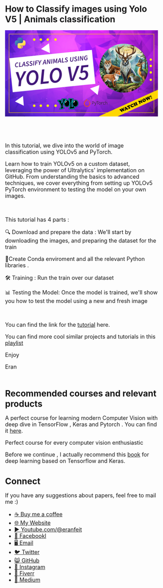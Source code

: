 # How to Classify images using Yolo V5 | Animals classification 

<p align="center">
  <img width="800" src="Yolo-V5-Classify-Animals.png" "image">
</p>

##
<br/><br/> 

<font size= "4" >

In this tutorial, we dive into the world of image classification using YOLOv5 and PyTorch. 

Learn how to train YOLOv5 on a custom dataset, leveraging the power of Ultralytics' implementation on GitHub. From understanding the basics to advanced techniques, we cover everything from setting up YOLOv5 PyTorch environment to testing the model on your own images.


<br/>

This tutorial has 4 parts : 

🔍 Download and prepare the data : We'll start by downloading the images, and preparing the dataset for the train

🐍Create Conda enviroment and all the relevant Python libraries .

🛠️ Training : Run the train over our dataset

📊 Testing the Model: Once the model is trained, we'll show you how to test the model using a new and fresh image 


<br/>

You can find the link for the [tutorial](https://youtu.be/xnzit-pAU4c) here. 

You can find more cool similar projects and tutorials in this [playlist](https://www.youtube.com/playlist?list=PLdkryDe59y4aCcCN4ioFpdLVAGZ_dFeFr)

Enjoy

Eran
<br/><br/> 

</font>

# Recommended courses and relevant products 
<font size= "4" >

A perfect course for learning modern Computer Vision with deep dive in TensorFlow , Keras and Pytorch . You can find it [here](http://bit.ly/3HeDy1V).

Perfect course for every computer vision enthusiastic

Before we continue , I actually recommend this [book](https://amzn.to/3STWZ2N) for deep learning based on Tensorflow and Keras. 



</font>

# Connect

<font size= "4" >
If you have any suggestions about papers, feel free to mail me :)

- [☕ Buy me a coffee](https://ko-fi.com/eranfeit)
- [🌐 My Website](https://eranfeit.net)
- [▶️ Youtube.com/@eranfeit](https://www.youtube.com/channel/UCTiWJJhaH6BviSWKLJUM9sg)
- [🐙 Facebookl](https://www.facebook.com/groups/3080601358933585)
- [🖥️ Email](mailto:feitgemel@gmail.com)
- [🐦 Twitter](https://twitter.com/eran_feit )
- [😸 GitHub](https://github.com/feitgemel)
- [📸 Instagram](https://www.instagram.com/eran_feit/)
- [🤝 Fiverr ](https://www.fiverr.com/s/mB3Pbb)
- [📝 Medium ](https://medium.com/@feitgemel)


</font>

